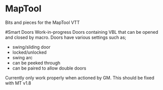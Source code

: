 # MapTool
Bits and pieces for the MapTool VTT

#Smart Doors
Work-in-progress
Doors containing VBL that can be opened and closed by macro.
Doors have various settings such as;
- swing/sliding door
- locked/unlocked
- swing arc
- can be peeked through
- can be paired to allow double doors

Currently only work properly when actioned by GM. This should be fixed with MT v1.8
